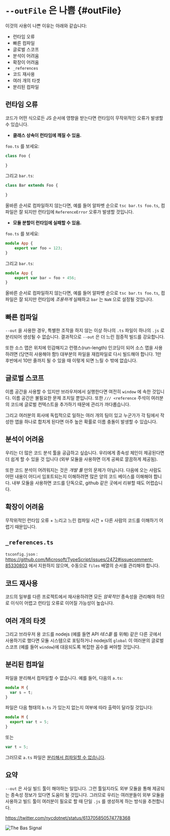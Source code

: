 # `--outFile` 은 나쁨 {#outFile}

이것의 사용이 나쁜 이유는 아래와 같습니다:

* 런타임 오류
* 빠른 컴파일
* 글로벌 스코프
* 분석이 어려움
* 확장이 어려움
* `_references`
* 코드 재사용
* 여러 개의 타겟
* 분리된 컴파일

## 런타임 오류

코드가 어떤 식으로든 JS 순서에 영향을 받는다면 런타임이 무작위적인 오류가 발생할 수 있습니다.

* **클래스 상속이 런타임에 깨질 수 있음.**

`foo.ts` 를 보세요: 
```ts
class Foo {
    
}
```

그리고 `bar.ts`:
```ts
class Bar extends Foo {
    
}
```

올바른 순서로 컴파일하지 않는다면, 예를 들어 알파벳 순으로 `tsc bar.ts foo.ts`, 컴파일은 잘 되지만 런타임에 `ReferenceError` 오류가 발생할 것입니다. 

* **모듈 분할이 런타임에 실패할 수 있음.**

`foo.ts` 를 보세요: 
```ts
module App {
    export var foo = 123;
}
```
그리고 `bar.ts`: 
```ts
module App {
    export var bar = foo + 456;
}
```

올바른 순서로 컴파일하지 않는다면, 예를 들어 알파벳 순으로 `tsc bar.ts foo.ts`, 컴파일은 잘 되지만 런타임에 *조용하게* 실패하고 `bar` 는 `NaN` 으로 설정될 것입니다.

## 빠른 컴파일
`--out` 을 사용한 경우, 특별한 조작을 하지 않는 이상 하나의 `.ts` 파일이 하나의 `.js` 로 분리되어 생성될 수 없습니다. 결과적으로 `--out` 은 더 느린 점증적 빌드를 강요합니다.

또한 소스 맵은 위치에 민감해지고 런랭스(run-length) 인코딩이 되어 소스 맵을 사용하려면 (당연히 사용해야 함!) 대부분의 파일을 재컴파일로 다시 빌드해야 합니다. 1만 후반에서 10만 줄까지 될 수 있을 때 이렇게 되면 느릴 수 밖에 없습니다.

## 글로벌 스코프
이름 공간을 사용할 수 있지만 브라우저에서 실행한다면 여전히 `window` 에 속한 것입니다. 이름 공간은 불필요한 문제 조치일 뿐입니다. 또한 `/// <reference` 주석이 여러분의 코드에 글로벌 컨텍스트을 추가하기 때문에 관리가 까다롭습니다.

그리고 여러분의 회사에 독립적으로 일하는 여러 개의 팀이 있고 누군가가 각 팀에서 작성한 앱을 하나로 합치게 된다면 아주 높은 확률로 이름 충돌이 발생할 수 있습니다.

## 분석이 어려움
우리는 더 많은 코드 분석 툴을 공급하고 싶습니다. 우리에게 종속성 체인이 제공된다면 더 쉽게 할 수 있을 것 입니다 (외부 모듈을 사용하면 이게 공짜로 깔끔하게 제공됨).

또한 코드 분석이 어려워지는 것은 *개발 툴* 만의 문제가 아닙니다. 다음에 오는 사람도 어떤 내용이 어디서 임포트되는지 이해하려면 많은 양의 코드 베이스를 이해해야 합니다. 내부 모듈을 사용하면 코드를 단독으로, github 같은 곳에서 리뷰할 때도 어렵습니다.

## 확장이 어려움
무작위적인 런타임 오류 + 느리고 느린 컴파일 시간 + 다른 사람의 코드를 이해하기 어렵기 때문입니다.

## `_references.ts`
`tsconfig.json` : https://github.com/Microsoft/TypeScript/issues/2472#issuecomment-85330803 에서 지원하지 않으며, 수동으로 `files` 배열의 순서를 관리해야 합니다. 

## 코드 재사용
코드의 일부를 다른 프로젝트에서 재사용하려면 모든 *암묵적인* 종속성을 관리해야 하므로 이식이 어렵고 런타임 오류로 이어질 가능성이 높습니다.

## 여러 개의 타겟
그리고 브라우저 용 코드를 nodejs (예를 들면 API *테스틑* 를 위해) 같은 다른 곳에서 사용하기로 했다면 모듈 시스템으로 포팅하거나 nodejs의 `global` 이 여러분의 글로벌 스코프 (예를 들어 `window`)에 대응되도록 복잡한 꼼수를 써야할 것입니다.

## 분리된 컴파일
파일을 분리해서 컴파일할 수 없습니다. 예를 들어, 다음의 `a.ts`: 
```ts
module M {
  var s = t;
}
```
파일은 다음 형태의 `b.ts` 가 있는지 없는지 여부에 따라 출력이 달라질 것입니다: 
```ts
module M {
  export var t = 5;
}
```
또는 
```ts
var t = 5;
```
그러므로 `a.ts` 파일은 [분리해서 컴파일할 수 없습니다](https://github.com/Microsoft/TypeScript/issues/2715).

## 요약
`--out` 은 사실 빌드 툴이 해야하는 일입니다. 그런 툴일지라도 외부 모듈을 통해 제공되는 종속성 정보가 있다면 도움이 될 것입니다. 그러므로 우리는 여러분들이 외부 모듈을 사용하고 빌드 툴이 여러분이 필요로 할 때 단일 `.js` 를 생성하게 하는 방식을 추천합니다.

https://twitter.com/nycdotnet/status/613705850574778368 

![The Bas Signal](https://pbs.twimg.com/media/CIRSOBmWsAQdzvP.jpg)
